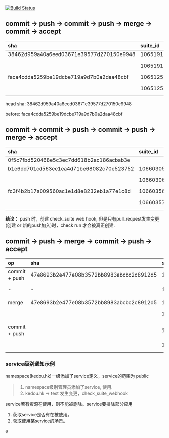 [![Build Status](https://travis-ci.org/wusthuke/traviscidemo.svg?branch=master)](https://travis-ci.org/wusthuke/traviscidemo)


## commit -> push -> commit -> push -> merge -> commit -> accept

| sha                                      | suite_id | status    | conclusion      | appId | appName    | head sha                                 |
|:-----------------------------------------|:---------|:----------|:----------------|:------|:-----------|:-----------------------------------------|
| 38462d959a40a6eed03671e39577d270150e9948 | 10651917 | queued    | null            | 67    | Travis CI  | 38462d959a40a6eed03671e39577d270150e9948 |
|                                          | 10651918 | completed | action_required | 11006 | App Center |                                          |
| faca4cdda5259be19dcbe719a9d7b0a2daa48cbf | 10651256 | queued    | null            | 67    | Travis CI  | faca4cdda5259be19dcbe719a9d7b0a2daa48cbf |
|                                          | 10651257 | completed | action_required | 11006 | App Center |                                          |

head sha: 38462d959a40a6eed03671e39577d270150e9948

before: faca4cdda5259be19dcbe719a9d7b0a2daa48cbf

## commit -> commit -> push -> commit -> push -> merge -> accept

| sha                                      | suite_id | status    | conclusion      | appId | appName    | head_sha                                 |
|:-----------------------------------------|:---------|:----------|:----------------|:------|:-----------|:-----------------------------------------|
| 0f5c7fbd520468e5c3ec7dd618b2ac186acbab3e |          |           |                 |       |            |                                          |
| b1e6dd701cd563ee1ea4d71be68082c70e523752 | 10660305 | queued    | null            | 67    | Travis CI  | b1e6dd701cd563ee1ea4d71be68082c70e523752 |
|                                          | 10660306 | queued    | null            | 11006 | App Center | 同上                                      |
| fc3f4b2b17a009560ac1e1d8e8232eb1a77e1c8d | 10660356 | queued    | null            | 67    | Travis CI  | fc3f4b2b17a009560ac1e1d8e8232eb1a77e1c8d |
|                                          | 10660357 | completed | action_required | 11006 | App Center | 同上                                      |

**结论：** push 时，创建 check_suite web hook,
但是只有pull_request发生变更(创建 or 新的push加入)时，check run
才会被真正创建.


## commit -> push -> merge -> commit -> push -> accept

| op            | sha                                      | suite_id | status    | conclusion      | appId | appName    | head_branch | head_sha                                 |
|:--------------|:-----------------------------------------|:---------|:----------|:----------------|:------|:-----------|:------------|:-----------------------------------------|
| commit + push | 47e8693b2e477e08b3572bb8983abcbc2c8912d5 | 12897458 | queued    | null            | 67    | Travis CI  | huke        | 47e8693b2e477e08b3572bb8983abcbc2c8912d5 |
| -             | -                                        | 12897459 | queued    | null            | 11006 | App Center | -           | -                                        |
|               |                                          |          |           |                 |       |            |             |                                          |
| merge         | 47e8693b2e477e08b3572bb8983abcbc2c8912d5 | 12897458 | queued    | null            | 67    | Travis CI  |             |                                          |
|               |                                          | 12897459 | completed | action_required | 11006 | App Center |             | 同上                                      |
|               |                                          |          |           |                 |       |            |             |                                          |
| commit + push |                                          | 12897458 | queued    | null            | 67    | Travis CI  |             |                                          |
|               |                                          | 12897459 | completed | action_required | 11006 | App Center |             | 同上                                      |


### service级别通知示例

namespace(kedou.hk)一级添加了service定义，service的范围为 public

> 1. namespace级别管理员添加了service, 使用.
> 2. kedou.hk -> test 发生变更，check_suite_webhook


service若有资源在使用，则不能被删除。service要排除部分应用

1. 获取service是否有在被使用。
2. 获取使用某service的场景。

a
